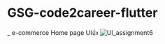 ﻿# GSG-code2career-flutter
 _ e-commerce Home page UI👍
![UI_assignment6](https://github.com/user-attachments/assets/14c64604-a0f6-4f30-aea4-e626a4e73f21)


